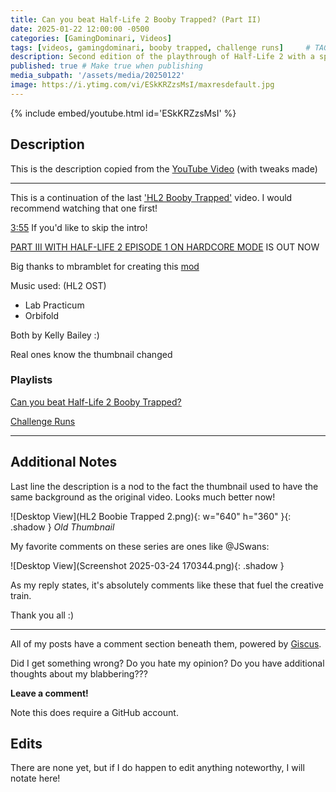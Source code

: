 ```yaml
---
title: Can you beat Half-Life 2 Booby Trapped? (Part II)
date: 2025-01-22 12:00:00 -0500
categories: [GamingDominari, Videos]
tags: [videos, gamingdominari, booby trapped, challenge runs]     # TAG names should always be lowercase
description: Second edition of the playthrough of Half-Life 2 with a special twist...
published: true # Make true when publishing
media_subpath: '/assets/media/20250122'
image: https://i.ytimg.com/vi/ESkKRZzsMsI/maxresdefault.jpg
---
```

{% include embed/youtube.html id='ESkKRZzsMsI' %}

## Description
This is the description copied from the [YouTube Video](https://youtu.be/ESkKRZzsMsI?si=omFRGcQjVKbEDZ8q) (with tweaks made)

---

This is a continuation of the last ['HL2 Booby Trapped'](https://youtu.be/CJ8EYpdluQE) video. I would recommend watching that one first!

[3:55](https://www.youtube.com/watch?v=ESkKRZzsMsI&list=PLlSIK6zoVzZls2U3I7WiR-1oZZHYnFqMd&index=2&t=235s) If you'd like to skip the intro!

[PART III WITH HALF-LIFE 2 EPISODE 1 ON HARDCORE MODE](https://youtu.be/Fd7aFmK5l0U) IS OUT NOW

Big thanks to mbramblet for creating this [mod](https://gamebanana.com/mods/35682)

Music used: (HL2 OST)
- Lab Practicum
- Orbifold

Both by Kelly Bailey :)

Real ones know the thumbnail changed

### Playlists

[Can you beat Half-Life 2 Booby Trapped?](https://youtube.com/playlist?list=PLlSIK6zoVzZls2U3I7WiR-1oZZHYnFqMd&si=Bv_Cv1pyNZ6Pgmtr)

[Challenge Runs](https://youtube.com/playlist?list=PLlSIK6zoVzZm0iiHWe2k1Fp2QvnbsKEaw&si=0JmIqcsYQQJV-T9z)

---

## Additional Notes

Last line the description is a nod to the fact the thumbnail used to have the same background as the original video. Looks much better now!

![Desktop View](HL2 Boobie Trapped 2.png){: w="640" h="360" }{: .shadow }
_Old Thumbnail_

My favorite comments on these series are ones like @JSwans:

![Desktop View](Screenshot 2025-03-24 170344.png){: .shadow }

As my reply states, it's absolutely comments like these that fuel the creative train.

Thank you all :)

---

All of my posts have a comment section beneath them, powered by [Giscus](https://giscus.app/).

Did I get something wrong? Do you hate my opinion? Do you have additional thoughts about my blabbering???

**Leave a comment!**

Note this does require a GitHub account.

## Edits

There are none yet, but if I do happen to edit anything noteworthy, I will notate here!